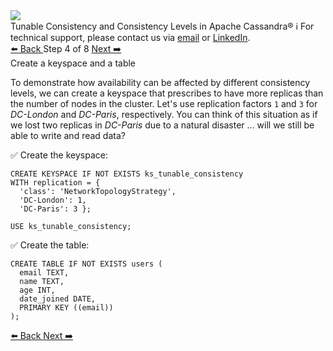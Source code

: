 <!-- TOP -->
<div class="top">
  <img src="https://datastax-academy.github.io/katapod-shared-assets/images/ds-academy-logo.svg" />
  <div class="scenario-title-section">
    <span class="scenario-title">Tunable Consistency and Consistency Levels in Apache Cassandra®</span>
    <span class="scenario-subtitle">ℹ️ For technical support, please contact us via <a href="mailto:aleksandr.volochnev@datastax.com">email</a> or <a href="https://dtsx.io/aleks">LinkedIn</a>.</span> 
  </div>
</div>

<!-- NAVIGATION -->
<div id="navigation-top" class="navigation-top">
 <a href='command:katapod.loadPage?[{"step":"step3"}]'
   class="btn btn-dark navigation-top-left">⬅️ Back
 </a>
<span class="step-count"> Step 4 of 8</span>
 <a href='command:katapod.loadPage?[{"step":"step5"}]' 
    class="btn btn-dark navigation-top-right">Next ➡️
  </a>
</div>

<!-- CONTENT -->

<div class="step-title">Create a keyspace and a table</div>

To demonstrate how availability can be affected by different consistency levels, we can create 
a keyspace that prescribes to have more replicas than the number of nodes in the cluster. Let's 
use replication factors `1` and `3` for *DC-London* and *DC-Paris*, respectively. You can think of this 
situation as if we lost two replicas in *DC-Paris* due to a natural disaster ... will we still be able to write and read data?

✅ Create the keyspace:
```
CREATE KEYSPACE IF NOT EXISTS ks_tunable_consistency
WITH replication = {
  'class': 'NetworkTopologyStrategy', 
  'DC-London': 1,
  'DC-Paris': 3 };

USE ks_tunable_consistency;
```

✅ Create the table:
```
CREATE TABLE IF NOT EXISTS users (
  email TEXT,
  name TEXT,
  age INT,
  date_joined DATE,
  PRIMARY KEY ((email))
);
```

<!-- NAVIGATION -->
<div id="navigation-bottom" class="navigation-bottom">
 <a href='command:katapod.loadPage?[{"step":"step3"}]'
   class="btn btn-dark navigation-bottom-left">⬅️ Back
 </a>
 <a href='command:katapod.loadPage?[{"step":"step5"}]'
    class="btn btn-dark navigation-bottom-right">Next ➡️
  </a>
</div>

